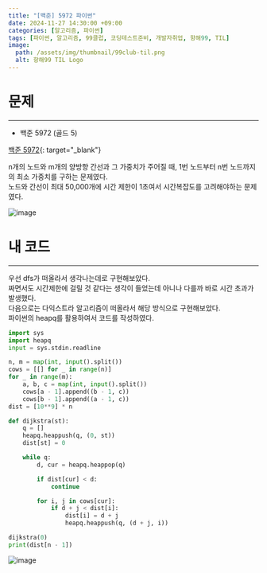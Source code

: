 ```yaml
---
title: "[백준] 5972 파이썬"
date: 2024-11-27 14:30:00 +09:00
categories: [알고리즘, 파이썬]
tags: [파이썬, 알고리즘, 99클럽, 코딩테스트준비, 개발자취업, 항해99, TIL]
image:
  path: /assets/img/thumbnail/99club-til.png
  alt: 항해99 TIL Logo
---
```

# 문제
---
- 백준 5972 (골드 5)

[백준 5972](https://www.acmicpc.net/problem/5972){: target="_blank"}

n개의 노드와 m개의 양방향 간선과 그 가중치가 주어질 때, 1번 노드부터 n번 노드까지의 최소 가중치를 구하는 문제였다.   
노드와 간선이 최대 50,000개에 시간 제한이 1초여서 시간복잡도를 고려해야하는 문제였다.   

![image](https://github.com/user-attachments/assets/6437c32f-ddb5-4e35-abb1-7689de285c89)

# 내 코드
---
우선 dfs가 떠올라서 생각나는데로 구현해보았다.   
짜면서도 시간제한에 걸릴 것 같다는 생각이 들었는데 아니나 다를까 바로 시간 초과가 발생했다.   
다음으로는 다익스트라 알고리즘이 떠올라서 해당 방식으로 구현해보았다.   
파이썬의 heapq를 활용하여서 코드를 작성하였다.   

```python
import sys
import heapq
input = sys.stdin.readline

n, m = map(int, input().split())
cows = [[] for _ in range(n)]
for _ in range(m):
    a, b, c = map(int, input().split())
    cows[a - 1].append((b - 1, c))
    cows[b - 1].append((a - 1, c))
dist = [10**9] * n

def dijkstra(st):
    q = []
    heapq.heappush(q, (0, st))
    dist[st] = 0

    while q:
        d, cur = heapq.heappop(q)

        if dist[cur] < d:
            continue

        for i, j in cows[cur]:
            if d + j < dist[i]:
                dist[i] = d + j
                heapq.heappush(q, (d + j, i))

dijkstra(0)
print(dist[n - 1])
```

![image](https://github.com/user-attachments/assets/64acda64-d8ef-45a1-b40a-23b371d0401f)
